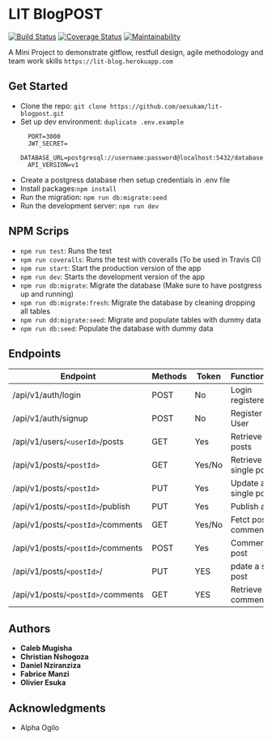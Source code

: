 # LIT BlogPOST

[![Build Status](https://travis-ci.org/oesukam/lit-blogpost.svg?branch=develop)](https://travis-ci.org/oesukam/lit-blogpost)
[![Coverage Status](https://coveralls.io/repos/github/oesukam/lit-blogpost/badge.svg?branch=develop)](https://coveralls.io/github/oesukam/lit-blogpost?branch=develop)
[![Maintainability](https://api.codeclimate.com/v1/badges/218ae4cb97c51bf46d72/maintainability)](https://codeclimate.com/github/oesukam/lit-blogpost/maintainability)

A Mini Project to demonstrate gitflow, restfull design, agile methodology and team work skills
`https://lit-blog.herokuapp.com`

## Get Started

- Clone the repo: `git clone https://github.com/oesukam/lit-blogpost.git`
- Set up dev environment: `duplicate .env.example`
  ```
    PORT=3000
    JWT_SECRET=
    DATABASE_URL=postgresql://username:password@localhost:5432/database
    API_VERSION=v1
  ```
- Create a postgress database rhen setup credentials in .env file
- Install packages:`npm install`
- Run the migration: `npm run db:migrate:seed`
- Run the development server: `npm run dev`

## NPM Scrips

- `npm run test`: Runs the test
- `npm run coveralls`: Runs the test with coveralls (To be used in Travis CI)
- `npm run start`: Start the production version of the app
- `npm run dev`: Starts the development version of the app
- `npm run db:migrate`: Migrate the database (Make sure to have postgress up and running)
- `npm run db:migrate:fresh`: Migrate the database by cleaning dropping all tables
- `npm run dd:migrate:seed`: Migrate and populate tables with dummy data
- `npm run db:seed`: Populate the database with dummy data

## Endpoints

| Endpoint                          | Methods | Token  | Functionalities          |
| --------------------------------- | ------- | ------ | ------------------------ |
| /api/v1/auth/login                | POST    | No     | Login registered user    |
| /api/v1/auth/signup               | POST    | No     | Register a new User      |
| /api/v1/users/`<userId>`/posts    | GET     | Yes    | Retrieve user's posts    |
| /api/v1/posts/`<postId>`          | GET     | Yes/No | Retrieve a single post   |
| /api/v1/posts/`<postId>`          | PUT     | Yes    | Update a single post     |
| /api/v1/posts/`<postId>`/publish  | PUT     | Yes    | Publish a post           |
| /api/v1/posts/`<postId>`/comments | GET     | Yes/No | Fetct post comments      |
| /api/v1/posts/`<postId>`/comments | POST    | Yes    | Comment a post           |
| /api/v1/posts/`<postId>`/         | PUT     | YES    | pdate a single post      |
| /api/v1/posts/`<postId>/`comments | GET     | YES    | Retrieve post's comments |

## Authors

- **Caleb Mugisha**
- **Christian Nshogoza**
- **Daniel Nziranziza**
- **Fabrice Manzi**
- **Olivier Esuka**

## Acknowledgments

- Alpha Ogilo
